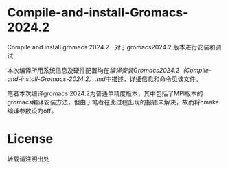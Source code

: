 # Compile-and-install-Gromacs-2024.2
Compile and install gromacs 2024.2--对于gromacs2024.2 版本进行安装和调试

本次编译所用系统信息及硬件配置均在*编译安装Gromacs2024.2（Compile-and-install-Gromacs-2024.2）.md*中描述，详细信息和命令见该文件。

笔者本次编译gromacs 2024.2为普通单精度版本，其中包括了MPI版本的gromacs编译安装方法，但由于笔者在此过程出现的报错未解决，故而将cmake编译参数设为off。

# License

转载请注明出处
